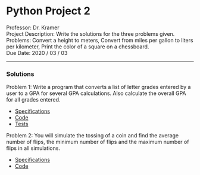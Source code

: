 # Python Project 2

Professor: Dr. Kramer \
Project Description: Write the solutions for the three problems given. \
Problems: Convert a height to meters, Convert from miles per gallon to liters per kilometer, Print the color of a square on a chessboard. \
Due Date: 2020 / 03 / 03

---

### Solutions

Problem 1:
Write a program that converts a list of letter grades entered by a user to a GPA for several GPA calculations. Also calculate the overall GPA for all grades entered.

- [Specifications](specifications/problem_one.specs.md)
- [Code](badr_choubai_02_02__01.py)
- [Tests](test_badr_choubai_02_02__01.py)

Problem 2:
You will simulate the tossing of a coin and find the average number of flips, the minimum number of flips and the maximum number of flips in all simulations. 

- [Specifications](specifications/problem_two.specs.md)
- [Code](badr_choubai_02_02__02.py)
